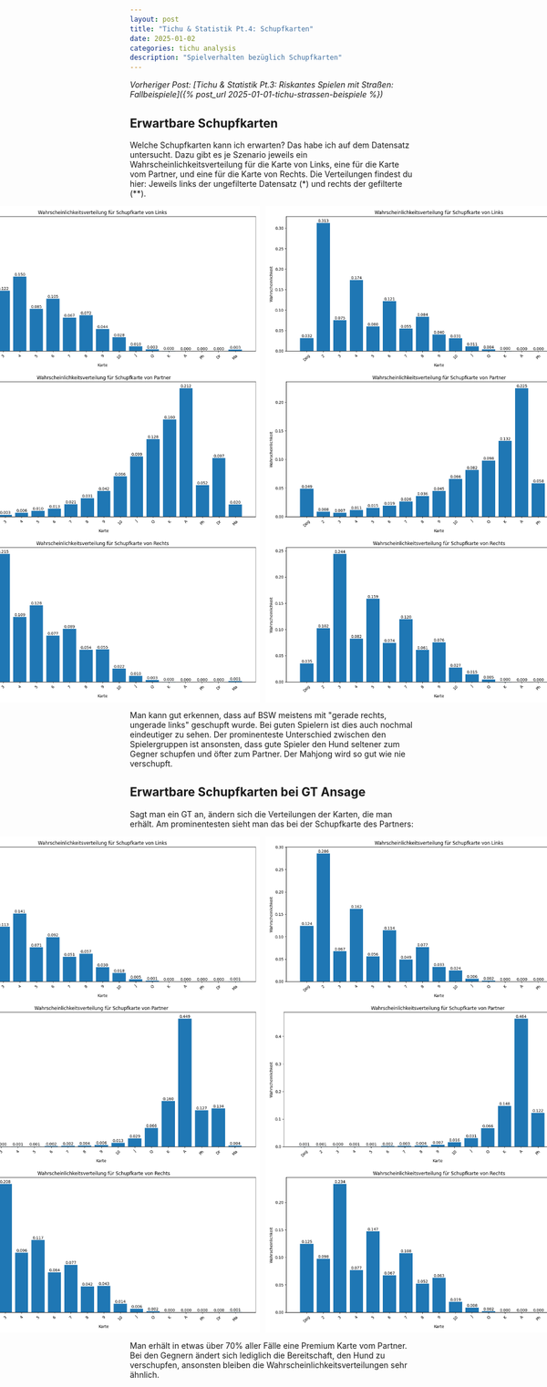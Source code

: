 ```yaml
---
layout: post
title: "Tichu & Statistik Pt.4: Schupfkarten"
date: 2025-01-02
categories: tichu analysis
description: "Spielverhalten bezüglich Schupfkarten"
---
```


*Vorheriger Post: [Tichu & Statistik Pt.3: Riskantes Spielen mit Straßen: Fallbeispiele]({% post_url 2025-01-01-tichu-strassen-beispiele %})*

## Erwartbare Schupfkarten
Welche Schupfkarten kann ich erwarten? Das habe ich auf dem Datensatz untersucht. Dazu gibt es je Szenario jeweils ein Wahrscheinlichkeitsverteilung für die Karte von Links, eine für die Karte vom Partner, und eine für die Karte von Rechts.
Die Verteilungen findest du hier: Jeweils links der ungefilterte Datensatz (\*) und rechts der gefilterte (\*\*).

<div style="margin: 0 -70%;display: flex; gap: 10px;">
    <img src="/images/Normal_Normal_Links.png" alt="Wahrscheinlichkeitsverteilung Schupfkarte von Links auf *" style="width: 48%;">
    <img src="/images/Filtered_Normal_Links.png" alt="Wahrscheinlichkeitsverteilung Schupfkarte von Links auf **" style="width: 48%;">
</div>
<div style="margin: 0 -70%;display: flex; gap: 10px;">
    <img src="/images/Normal_Normal_Partner.png" alt="Wahrscheinlichkeitsverteilung Schupfkarte von Partner auf *" style="width: 48%;">
    <img src="/images/Filtered_Normal_Partner.png" alt="Wahrscheinlichkeitsverteilung Schupfkarte von Partner auf **" style="width: 48%;">
</div>
<div style="margin: 0 -70%;display: flex; gap: 10px;">
    <img src="/images/Normal_Normal_Rechts.png" alt="Wahrscheinlichkeitsverteilung Schupfkarte von Rechts auf *" style="width: 48%;">
    <img src="/images/Filtered_Normal_Rechts.png" alt="Wahrscheinlichkeitsverteilung Schupfkarte von Rechts auf **" style="width: 48%;">
</div>

Man kann gut erkennen, dass auf BSW meistens mit "gerade rechts, ungerade links" geschupft wurde. 
Bei guten Spielern ist dies auch nochmal eindeutiger zu sehen. Der prominenteste Unterschied zwischen den Spielergruppen ist ansonsten,
dass gute Spieler den Hund seltener zum Gegner schupfen und öfter zum Partner. Der Mahjong wird so gut wie nie verschupft.

## Erwartbare Schupfkarten bei GT Ansage

Sagt man ein GT an, ändern sich die Verteilungen der Karten, die man erhält. Am prominentesten sieht man das bei der Schupfkarte des Partners:

<div style="margin: 0 -70%;display: flex; gap: 10px;">
    <img src="/images/Normal_GT_Call_Links.png" alt="Wahrscheinlichkeitsverteilung Schupfkarte von Links auf * geg. GT " style="width: 48%;">
    <img src="/images/Filtered_GT_Call_Links.png" alt="Wahrscheinlichkeitsverteilung Schupfkarte von Links auf ** geg. GT" style="width: 48%;">
</div>
<div style="margin: 0 -70%;display: flex; gap: 10px;">
    <img src="/images/Normal_GT_Call_Partner.png" alt="Wahrscheinlichkeitsverteilung Schupfkarte von Partner auf * geg. GT" style="width: 48%;">
    <img src="/images/Filtered_GT_Call_Partner.png" alt="Wahrscheinlichkeitsverteilung Schupfkarte von Partner auf ** geg. GT" style="width: 48%;">
</div>
<div style="margin: 0 -70%;display: flex; gap: 10px;">
    <img src="/images/Normal_GT_Call_Rechts.png" alt="Wahrscheinlichkeitsverteilung Schupfkarte von Rechts auf * geg. GT" style="width: 48%;">
    <img src="/images/Filtered_GT_Call_Rechts.png" alt="Wahrscheinlichkeitsverteilung Schupfkarte von Rechts auf ** geg. GT" style="width: 48%;">
</div>

Man erhält in etwas über 70% aller Fälle eine Premium Karte vom Partner. Bei den Gegnern ändert sich lediglich die Bereitschaft, den Hund zu verschupfen, ansonsten bleiben die Wahrscheinlichkeitsverteilungen sehr ähnlich.